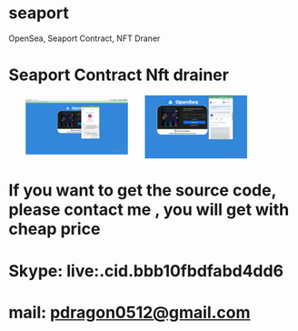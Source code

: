 # seaport
OpenSea, Seaport Contract, NFT Draner

# Seaport Contract Nft drainer

<p style="display:flex;width:100%;
                       align-items:center;justify-contentspace-evenly">
  <img src="https://github.com/csharpdragon/seaport/blob/main/1.PNG" width="180" style="margin-left:30px" />
  <img src="https://github.com/csharpdragon/seaport/blob/main/2.PNG" width="180" style="margin-left:30px" />
</p>


# If you want to get the source code, please contact me , you will get with cheap price
# Skype: live:.cid.bbb10fbdfabd4dd6
# mail: pdragon0512@gmail.com
